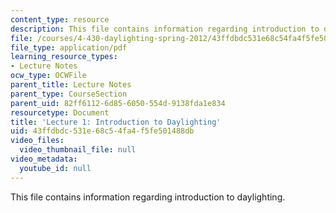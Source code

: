 ```yaml
---
content_type: resource
description: This file contains information regarding introduction to daylighting.
file: /courses/4-430-daylighting-spring-2012/43ffdbdc531e68c54fa4f5fe501488db_MIT4_430S12_lec01.pdf
file_type: application/pdf
learning_resource_types:
- Lecture Notes
ocw_type: OCWFile
parent_title: Lecture Notes
parent_type: CourseSection
parent_uid: 82ff6112-6d85-6050-554d-9138fda1e834
resourcetype: Document
title: 'Lecture 1: Introduction to Daylighting'
uid: 43ffdbdc-531e-68c5-4fa4-f5fe501488db
video_files:
  video_thumbnail_file: null
video_metadata:
  youtube_id: null
---
```

This file contains information regarding introduction to daylighting.

